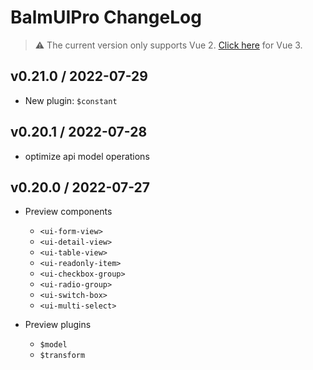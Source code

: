 # BalmUIPro ChangeLog

> ⚠️ The current version only supports Vue 2. [Click here](https://github.com/balmjs/balm-ui-pro) for Vue 3.

## v0.21.0 / 2022-07-29

- New plugin: `$constant`

## v0.20.1 / 2022-07-28

- optimize api model operations

## v0.20.0 / 2022-07-27

- Preview components

  - `<ui-form-view>`
  - `<ui-detail-view>`
  - `<ui-table-view>`
  - `<ui-readonly-item>`
  - `<ui-checkbox-group>`
  - `<ui-radio-group>`
  - `<ui-switch-box>`
  - `<ui-multi-select>`

- Preview plugins
  - `$model`
  - `$transform`
